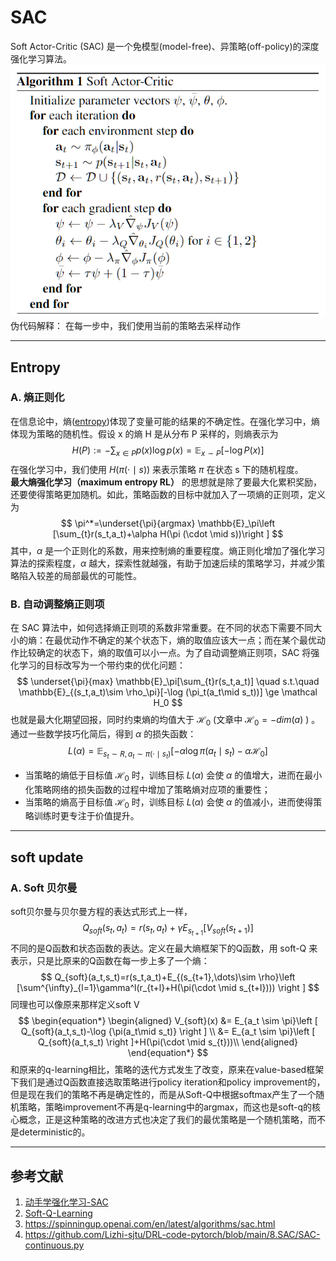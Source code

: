 # SAC
Soft Actor-Critic (SAC) 是一个免模型(model-free)、异策略(off-policy)的深度强化学习算法。
![](../assets//440edaeb10df4818ad80c2437a2d4b4a31b74e47e1034d6c82608522ebba5314.bmp)  
伪代码解释：
在每一步中，我们使用当前的策略去采样动作

---

## Entropy
### A. 熵正则化
在信息论中，熵([entropy](https://en.wikipedia.org/wiki/Entropy_(information_theory)))体现了变量可能的结果的不确定性。在强化学习中，熵体现为策略的随机性。假设 x 的熵 H 是从分布 P 采样的，则熵表示为  
$$
 H(P):=-\sum_{x \in P}p(x)\log{p(x)}=\mathbb{E}_{x\sim P}[-\log{P(x)}]
$$
在强化学习中，我们使用 $H(\pi (\cdot \mid s))$ 来表示策略 $\pi$ 在状态 s 下的随机程度。  
**最大熵强化学习（maximum entropy RL）** 的思想就是除了要最大化累积奖励，还要使得策略更加随机。如此，策略函数的目标中就加入了一项熵的正则项，定义为
$$
 \pi^*=\underset{\pi}{argmax} \mathbb{E}_\pi\left [\sum_{t}r(s_t,a_t)+\alpha H(\pi (\cdot \mid s))\right ]
$$
其中，$\alpha$ 是一个正则化的系数，用来控制熵的重要程度。熵正则化增加了强化学习算法的探索程度，$\alpha$ 越大，探索性就越强，有助于加速后续的策略学习，并减少策略陷入较差的局部最优的可能性。

### B. 自动调整熵正则项
在 SAC 算法中，如何选择熵正则项的系数非常重要。在不同的状态下需要不同大小的熵：在最优动作不确定的某个状态下，熵的取值应该大一点；而在某个最优动作比较确定的状态下，熵的取值可以小一点。为了自动调整熵正则项，SAC 将强化学习的目标改写为一个带约束的优化问题：
$$
 \underset{\pi}{max} \mathbb{E}_\pi[\sum_{t}r(s_t,a_t)] \quad s.t.\quad \mathbb{E}_{(s_t,a_t)\sim \rho_\pi}[-\log (\pi_t(a_t\mid s_t))] \ge \mathcal H_0
$$
也就是最大化期望回报，同时约束熵的均值大于 $\mathcal H_0$ (文章中 $\mathcal H_0=−dim(a)$ ) 。通过一些数学技巧化简后，得到 $\alpha$ 的损失函数：
$$
 L(\alpha)=\mathbb{E}_{s_t \sim R, a_t \sim \pi(\cdot \mid s_t)}[-\alpha \log \pi(a_t\mid s_t)-\alpha \mathcal H_0]
$$
* 当策略的熵低于目标值 $\mathcal H_0$ 时，训练目标 $L(\alpha)$ 会使 $\alpha$ 的值增大，进而在最小化策略网络的损失函数的过程中增加了策略熵对应项的重要性；
* 当策略的熵高于目标值 $\mathcal H_0$ 时，训练目标 $L(\alpha)$ 会使 $\alpha$ 的值减小，进而使得策略训练时更专注于价值提升。

---

## soft update
### A. Soft 贝尔曼
soft贝尔曼与贝尔曼方程的表达式形式上一样，
$$
Q_{soft}(s_t,a_t)=r(s_t,a_t)+\gamma E_{s_{t+1}}[V_{soft}(s_{t+1})]
$$
不同的是Q函数和状态函数的表达。定义在最大熵框架下的Q函数，用 soft-Q 来表示，只是比原来的Q函数在每一步上多了一个熵：
$$
Q_{soft}(a_t,s_t)=r(s_t,a_t)+E_{(s_{t+1},\dots)\sim \rho}\left [\sum^{\infty}_{l=1}\gamma^l(r_{t+l}+H(\pi(\cdot \mid s_{t+l}))) \right ] 
$$
同理也可以像原来那样定义soft V
$$
\begin{equation*}
\begin{aligned}
V_{soft}(x) &= E_{a_t \sim \pi}\left [ Q_{soft}(a_t,s_t)-\log {\pi(a_t\mid s_t)} \right ] \\
&= E_{a_t \sim \pi}\left [ Q_{soft}(a_t,s_t) \right ]+H(\pi(\cdot \mid s_{t}))\\
\end{aligned}
\end{equation*}
$$
和原来的q-learning相比，策略的迭代方式发生了改变，原来在value-based框架下我们是通过Q函数直接选取策略进行policy iteration和policy improvement的，但是现在我们的策略不再是确定性的，而是从Soft-Q中根据softmax产生了一个随机策略，策略improvement不再是q-learning中的argmax，而这也是soft-q的核心概念，正是这种策略的改进方式也决定了我们的最优策略是一个随机策略，而不是deterministic的。

---
## 参考文献
1. [动手学强化学习-SAC](https://hrl.boyuai.com/chapter/2/sac%E7%AE%97%E6%B3%95/#147-%E5%8F%82%E8%80%83%E6%96%87%E7%8C%AE)
2. [Soft-Q-Learning](https://zhuanlan.zhihu.com/p/430792032)
3. https://spinningup.openai.com/en/latest/algorithms/sac.html
4. https://github.com/Lizhi-sjtu/DRL-code-pytorch/blob/main/8.SAC/SAC-continuous.py